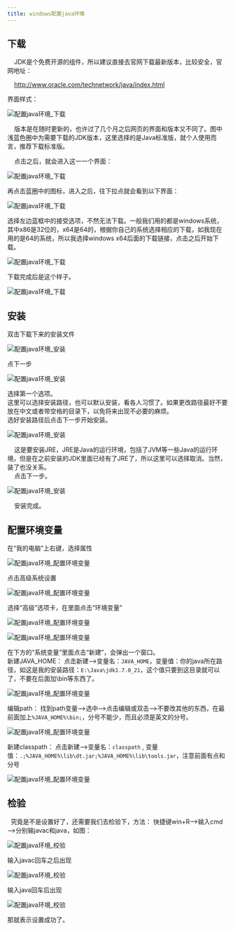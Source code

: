 ```yaml
---
title: windows配置java环境
---
```


## 下载  

    JDK是个免费开源的组件，所以建议直接去官网下载最新版本，比较安全，官网地址：

    http://www.oracle.com/technetwork/java/index.html

界面样式：

![](/images/docs/guides/releasetool/1.1.1_1.png "配置java环境_下载")

    版本是在随时更新的，也许过了几个月之后网页的界面和版本又不同了。图中浅蓝色圈中为需要下载的JDK版本，这里选择的是Java标准版，就个人使用而言，推荐下载标准版。

    点击之后，就会进入这一一个界面：

![](/images/docs/guides/releasetool/1.1.1_2.png "配置java环境_下载")

再点击蓝圈中的图标，进入之后，往下拉点就会看到以下界面：

![](/images/docs/guides/releasetool/1.1.1_3.png "配置java环境_下载")

选择左边蓝框中的接受选项，不然无法下载。一般我们用的都是windows系统，其中x86是32位的，x64是64的，根据你自己的系统选择相应的下载，如我现在用的是64的系统，所以我选择windows x64后面的下载链接，点击之后开始下载。

![](/images/docs/guides/releasetool/1.1.1_4.png "配置java环境_下载")

下载完成后是这个样子。

![](/images/docs/guides/releasetool/1.1.1_5.png "配置java环境_下载")

## 安装

双击下载下来的安装文件

![](/images/docs/guides/releasetool/1.1.2_1.png "配置java环境_安装")

点下一步

![](/images/docs/guides/releasetool/1.1.2_2.png "配置java环境_安装")

选择第一个选项。  
这里可以选择安装路径，也可以默认安装，看各人习惯了。如果更改路径最好不要放在中文或者带空格的目录下，以免将来出现不必要的麻烦。  
选好安装路径后点击下一步开始安装。

![](/images/docs/guides/releasetool/1.1.2_3.png "配置java环境_安装")

      这是要安装JRE，JRE是Java的运行环境，包括了JVM等一些Java的运行环境，但是在之前安装的JDK里面已经有了JRE了，所以这里可以选择取消。当然，装了也没关系。  
      点击下一步。

![](/images/docs/guides/releasetool/1.1.2_4.png "配置java环境_安装")

      安装完成。

## 配置环境变量

在“我的电脑”上右键，选择属性

![](/images/docs/guides/releasetool/1.1.3_1.png "配置java环境_配置环境变量")

点击高级系统设置

![](/images/docs/guides/releasetool/1.1.3_2.png "配置java环境_配置环境变量")

选择“高级”选项卡，在里面点击“环境变量”

![](/images/docs/guides/releasetool/1.1.3_3.png "配置java环境_配置环境变量")

![](/images/docs/guides/releasetool/1.1.3_4.png "配置java环境_配置环境变量")

   在下方的“系统变量”里面点击“新建”，会弹出一个窗口。  
新建JAVA_HOME：
点击新建——>变量名：`JAVA_HOME`，变量值：你的java所在路径，如这是我的安装路径：`E:\Java\jdk1.7.0_21`，这个值只要到这目录就可以了，不要在后面加\bin等东西了。

![](/images/docs/guides/releasetool/1.1.3_5.png "配置java环境_配置环境变量")

编辑path：
找到path变量——>选中——>点击编辑或双击——>不要改其他的东西，在最前面加上`%JAVA_HOME%\bin;`，分号不能少，而且必须是英文的分号。

![](/images/docs/guides/releasetool/1.1.3_6.png "配置java环境_配置环境变量")

新建classpath：
点击新建——>变量名：`classpath` ,
变量值：`.;%JAVA_HOME%\lib\dt.jar;%JAVA_HOME%\lib\tools.jar`，注意前面有点和分号

![](/images/docs/guides/releasetool/1.1.3_7.png "配置java环境_配置环境变量")

## 检验

   究竟是不是设置好了，还需要我们去检验下，方法：
快捷键win+R——>输入cmd——>分别输javac和java，如图：

![](/images/docs/guides/releasetool/1.1.4_1.png "配置java环境_校验")

输入javac回车之后出现

![](/images/docs/guides/releasetool/1.1.4_2.png "配置java环境_校验")

输入java回车后出现

![](/images/docs/guides/releasetool/1.1.4_3.png "配置java环境_校验")

那就表示设置成功了。
